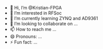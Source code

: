 - 👋 Hi, I’m @Kristian-FPGA
- 👀 I’m interested in RFSoc
- 🌱 I’m currently learning ZYNQ and AD9361
- 💞️ I’m looking to collaborate on ...
- 📫 How to reach me ...
- 😄 Pronouns: ...
- ⚡ Fun fact: ...

<!---
Kristian-FPGA/Kristian-FPGA is a ✨ special ✨ repository because its `README.md` (this file) appears on your GitHub profile.
You can click the Preview link to take a look at your changes.
--->
